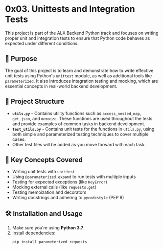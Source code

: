 # 0x03. Unittests and Integration Tests

This project is part of the ALX Backend Python track and focuses on writing proper unit and integration tests to ensure that Python code behaves as expected under different conditions.

## 📌 Purpose

The goal of this project is to learn and demonstrate how to write effective unit tests using Python's `unittest` module, as well as additional tools like `parameterized`. It also introduces integration testing and mocking, which are essential concepts in real-world backend development.

## 📁 Project Structure

- **`utils.py`** - Contains utility functions such as `access_nested_map`, `get_json`, and `memoize`. These functions are used throughout the tests and provide examples of common tasks in backend development.
- **`test_utils.py`** - Contains unit tests for the functions in `utils.py`, using both simple and parameterized testing techniques to cover multiple cases.
- Other test files will be added as you move forward with each task.

## 🧪 Key Concepts Covered

- Writing unit tests with `unittest`
- Using `@parameterized.expand` to run tests with multiple inputs
- Testing for expected exceptions (like `KeyError`)
- Mocking external calls (like `requests.get`)
- Testing memoization and decorators
- Writing docstrings and adhering to `pycodestyle` (PEP 8)

## 🛠️ Installation and Usage

1. Make sure you're using **Python 3.7**.
2. Install dependencies:
   ```bash
   pip install parameterized requests
